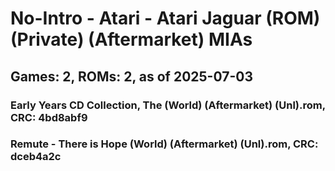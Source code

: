 # No-Intro - Atari - Atari Jaguar (ROM) (Private) (Aftermarket) MIAs
## Games: 2, ROMs: 2, as of 2025-07-03

### Early Years CD Collection, The (World) (Aftermarket) (Unl).rom, CRC: 4bd8abf9
### Remute - There is Hope (World) (Aftermarket) (Unl).rom, CRC: dceb4a2c

